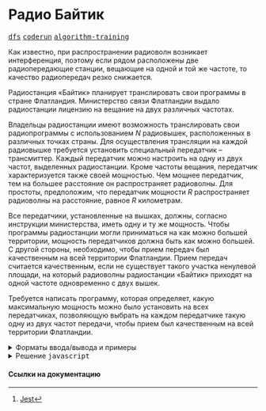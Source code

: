 # Радио Байтик

[<kbd>dfs</kbd>](https://youtube.com/live/0YjdZlgf9Ig)
[<kbd>coderun</kbd>](https://coderun.yandex.ru/problem/radio-batic)
[<kbd>algorithm-training</kbd>](https://contest.yandex.ru/contest/45469/problems/33/)

Как известно, при распространении радиоволн возникает интерференция, поэтому если рядом расположены две радиопередающие станции, вещающие на одной и той же частоте, то качество радиопередач резко снижается.

Радиостанция «Байтик» планирует транслировать свои программы в стране Флатландия. Министерство связи Флатландии выдало радиостанции лицензию на вещание на двух различных частотах.

Владельцы радиостанции имеют возможность транслировать свои радиопрограммы с использованием $N$ радиовышек, расположенных в различных точках страны. Для осуществления трансляции на каждой радиовышке требуется установить специальный передатчик – трансмиттер. Каждый передатчик можно настроить на одну из двух частот, выделенных радиостанции. Кроме частоты вещания, передатчик характеризуется также своей мощностью. Чем мощнее передатчик, тем на большее расстояние он распространяет радиоволны. Для простоты, предположим, что передатчик мощности $R$ распространяет радиоволны на расстояние, равное $R$ километрам.

Все передатчики, установленные на вышках, должны, согласно инструкции министерства, иметь одну и ту же мощность. Чтобы программы радиостанции могли приниматься на как можно большей территории, мощность передатчиков должна быть как можно большей. С другой стороны, необходимо, чтобы прием передач был качественным на всей территории Флатландии. Прием передач считается качественным, если не существует такого участка ненулевой площади, на который радиоволны радиостанции «Байтик» приходят на одной частоте одновременно с двух вышек.

Требуется написать программу, которая определяет, какую максимальную мощность можно было установить на всех передатчиках, позволяющую выбрать на каждом передатчике такую одну из двух частот передачи, чтобы прием был качественным на всей территории Флатландии.

<details>
<summary>Форматы ввода/вывода и примеры</summary>

## Формат ввода

Первая строка содержит число N — количество вышек $(3 \leq N \leq 1200)$. Последующие $N$ строк содержат по два целых числа — координаты вышек. Координаты заданы в километрах и не превышают $10^4$ по модулю. Все точки, в которых расположены вышки, различны. Все числа в строках разделены пробелом.

## Формат вывода

В первой строке выводится вещественное число — искомая мощность передатчиков. Во второй строке выводятся $N$ чисел, где $i$-е число должно быть равно $1$, если соответствующий передатчик должен вещать на первой частоте, и $2$, если на второй. Ответ должен быть выведен с точностью, не меньшей $10^{–8}$

### Пример 1

<table width = "100%">
<tr>
<th>Ввод</th> <th>Вывод</th>
</tr>
<tr valign="top">
<td><pre>
<code>4
0 0
0 1
1 0
1 1
</code></pre></td>

<td><pre>
<code>0.707106781186548
1 2 2 1
</code></pre></td>
</tr>
</table>

### Пример 2

<table width = "100%">
<tr>
<th>Ввод</th> <th>Вывод</th>
</tr>
<tr valign="top">
<td><pre>
<code>3
0 0
0 1
0 2
</code></pre></td>

<td><pre>
<code>1.000000000000000
1 2 1
</code></pre></td>
</tr>
</table>

</details>

<details>
<summary>Решение <kbd>javascript</kbd></summary>

### 1. Установка зависимостей

```bash
npm install             # Установка зависимостей
```

### 2. Запуск тестирования решения в среде Jest[^1]

```bash
npm run test            # Unit-тестирование
```

</details>

#### Ссылки на документацию

[^1]: [Jest](https://jestjs.io/docs/getting-started)
